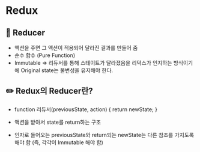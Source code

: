 # Redux  


## :triangular_flag_on_post: Reducer  

- 액션을 주면 그 액션이 적용되어 달라진 결과를 만들어 줌
- 순수 함수 (Pure Function)
- Immutable => 리듀서를 통해 스테이트가 달라졌음을 리덕스가 인지하는 방식이기에 Original state는 불변성을 유지해야 한다.
  
## :pencil2: Redux의 Reducer란?  

- function 리듀서(previousState, action) {
  return newState;
}

- 액션을 받아서 state를 return하는 구조
- 인자로 들어오는 previousState와 return되는 newState는 다른 참조를 가지도록 해야 함 (즉, 각각이 Immutable 해야 함)

